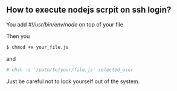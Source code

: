 How to execute nodejs scrpit on ssh login?
------------------------------------------

You add *#!/usr/bin/env/node* on top of your file

Then you
```bash
$ chmod +x your_file.js
```
and
```bash
# chsh -s '/path/to/your/file.js' selected_user
```
Just be careful not to lock yourself out of the system.
